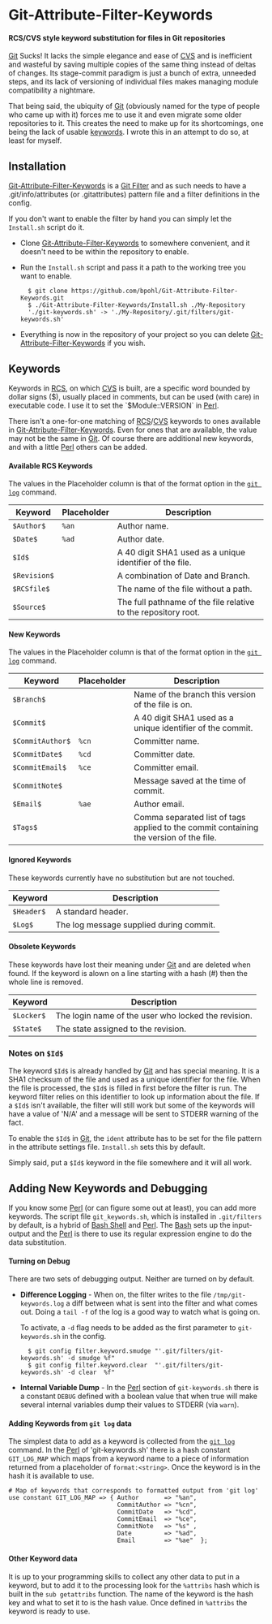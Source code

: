 # Git-Attribute-Filter-Keywords
#### RCS/CVS style keyword substitution for files in Git repositories

[Git](http://git-scm.com/) Sucks!  It lacks the simple elegance and ease of [CVS](http://www.gnu.org/software/cvs/) and is inefficient and wasteful by saving multiple copies of the same thing instead of deltas of changes.  Its stage-commit paradigm is just a bunch of extra, unneeded steps, and its lack of versioning of individual files makes managing module compatibility a nightmare.

That being said, the ubiquity of [Git](http://git-scm.com/) (obviously named for the type of people who came up with it) forces me to use it and even migrate some older repositories to it.  This creates the need to make up for its shortcomings, one being the lack of usable [keywords](http://www.gnu.org/software/trans-coord/manual/cvs/html_node/Keyword-list.html).  I wrote this in an attempt to do so, at least for myself.

## Installation

[Git-Attribute-Filter-Keywords](http://github.com/bpohl/Git-Attribute-Filter-Keywords) is a [Git Filter](http://git-scm.com/book/en/v2/Customizing-Git-Git-Attributes) and as such needs to have a .git/info/attributes (or .gitattributes) pattern file and a filter definitions in the config.

If you don't want to enable the filter by hand you can simply let the `Install.sh` script do it.  

* Clone [Git-Attribute-Filter-Keywords](http://github.com/bpohl/Git-Attribute-Filter-Keywords) to somewhere convenient, and it doesn't need to be within the repository to enable.

* Run the `Install.sh` script and pass it a path to the working tree you want to enable.

        $ git clone https://github.com/bpohl/Git-Attribute-Filter-Keywords.git
        $ ./Git-Attribute-Filter-Keywords/Install.sh ./My-Repository
        './git-keywords.sh' -> './My-Repository/.git/filters/git-keywords.sh'

* Everything is now in the repository of your project so you can delete [Git-Attribute-Filter-Keywords](http://github.com/bpohl/Git-Attribute-Filter-Keywords) if you wish.

## Keywords

Keywords in [RCS](http://www.gnu.org/software/rcs/), on which [CVS](http://www.gnu.org/software/cvs/) is built, are a specific word bounded by dollar signs ($), usually placed in comments, but can be used (with care) in executable code.  I use it to set the `$Module::VERSION` in [Perl](http://www.perl.org/).

There isn't a one-for-one matching of [RCS](http://www.gnu.org/software/rcs/)/[CVS](http://www.gnu.org/software/cvs/) keywords to ones available in [Git-Attribute-Filter-Keywords](http://github.com/bpohl/Git-Attribute-Filter-Keywords).  Even for ones that are available, the value may not be the same in [Git](http://git-scm.com/).  Of course there are additional new keywords, and with a little [Perl](http://www.perl.org/) others can be added.

#### Available RCS Keywords

The values in the Placeholder column is that of the format option in the [`git log`](http://git-scm.com/docs/git-log) command.

|Keyword     |Placeholder|Description                               |
|------------|-----------|------------------------------------------|
|`$Author$`  |`%an`      |Author name.                              |
|`$Date$`    |`%ad`      |Author date.                              |
|`$Id$`      |           |A 40 digit SHA1 used as a unique identifier of the file.|
|`$Revision$`|           |A combination of Date and Branch.         |
|`$RCSfile$` |           |The name of the file without a path.      |
|`$Source$`  |           |The full pathname of the file relative to the repository root.        |

#### New Keywords

The values in the Placeholder column is that of the format option in the [`git log`](http://git-scm.com/docs/git-log) command.


|Keyword         |Placeholder|Description                           |
|----------------|-----------|--------------------------------------|
|`$Branch$`      |           |Name of the branch this version of the file is on.| 
|`$Commit$`      |           |A 40 digit SHA1 used as a unique identifier of the commit.|
|`$CommitAuthor$`|`%cn`      |Committer name.                       |
|`$CommitDate$`  |`%cd`      |Committer date.                       |
|`$CommitEmail$` |`%ce`      |Committer email.                      |
|`$CommitNote$`  |           |Message saved at the time of commit.  | 
|`$Email$`       |`%ae`      |Author email.                         |
|`$Tags$`        |           |Comma separated list of tags applied to the commit containing the version of the file.| 

#### Ignored Keywords

These keywords currently have no substitution but are not touched.

|Keyword   |Description                             |
|----------|----------------------------------------|
|`$Header$`|A standard header.                      |
|`$Log$`   |The log message supplied during commit. |

#### Obsolete Keywords

These keywords have lost their meaning under [Git](http://git-scm.com/) and are deleted when found.  If the keyword is alown on a line starting with a hash (#) then the whole line is removed.

|Keyword   |Description                                         |
|----------|----------------------------------------------------|
|`$Locker$`|The login name of the user who locked the revision. |
|`$State$` |The state assigned to the revision.                 | 

### Notes on `$Id$`

The keyword `$Id$` is already handled by [Git](http://git-scm.com/) and has special meaning.  It is a SHA1 checksum of the file and used as a unique identifier for the file.  When the file is processed, the `$Id$` is filled in first before the filter is run.  The keyword filter relies on this identifier to look up information about the file.  If a `$Id$` isn't available, the filter will still work but some of the keywords will have a value of 'N/A' and a message will be sent to STDERR warning of the fact.

To enable the `$Id$` in [Git](http://git-scm.com/), the `ident` attribute has to be set for the file pattern in the attribute settings file.  `Install.sh` sets this by default.

Simply said, put a `$Id$` keyword in the file somewhere and it will all work.

## Adding New Keywords and Debugging

If you know some [Perl](http://www.perl.org/) (or can figure some out at least), you can add more keywords.  The script file `git_keywords.sh`, which is installed in `.git/filters` by default, is a hybrid of [Bash Shell](http://www.gnu.org/software/bash/) and [Perl](http://www.perl.org/).  The [Bash](http://www.gnu.org/software/bash/) sets up the input-output and the [Perl](http://www.perl.org/) is there to use its regular expression engine to do the data substitution. 

#### Turning on Debug

There are two sets of debugging output.  Neither are turned on by default.

* **Difference Logging** - When on, the filter writes to the file `/tmp/git-keywords.log`  a diff between what is sent into the filter and what comes out.  Doing a `tail -f` of the log is a good way to watch what is going on.

  To activate, a `-d` flag needs to be added as the first parameter to `git-keywords.sh` in the config.
  
        $ git config filter.keyword.smudge "'.git/filters/git-keywords.sh' -d smudge %f"
        $ git config filter.keyword.clear  "'.git/filters/git-keywords.sh' -d clear  %f"

* **Internal Variable Dump** - In the [Perl](http://www.perl.org/) section of `git-keywords.sh` there is a constant `DEBUG` defined with a boolean value that when true will make several internal variables dump their values to STDERR (via `warn`).

#### Adding Keywords from `git log` data

The simplest data to add as a keyword is collected from the [`git log`](http://git-scm.com/docs/git-log) command.  In the [Perl](http://www.perl.org/) of 'git-keywords.sh' there is a hash constant `GIT_LOG_MAP` which maps from a keyword name to a piece of information returned from a placeholder of `format:<string>`.  Once the keyword is in the hash it is available to use.

    # Map of keywords that corresponds to formatted output from 'git log'
    use constant GIT_LOG_MAP => { Author       => "%an",
                                  CommitAuthor => "%cn",
                                  CommitDate   => "%cd",
                                  CommitEmail  => "%ce",
                                  CommitNote   => "%s" ,
                                  Date         => "%ad",
                                  Email        => "%ae"  };

#### Other Keyword data

It is up to your programming skills to collect any other data to put in a keyword, but to add it to the processing look for the `%attribs` hash which is built in the `sub getattribs` function.  The name of the keyword is the hash key and what to set it to is the hash value.  Once defined in `%attribs` the keyword is ready to use.
